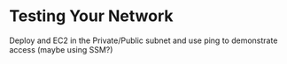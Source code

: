 # Testing Your Network


Deploy and EC2 in the Private/Public subnet and use ping to demonstrate access (maybe using SSM?)